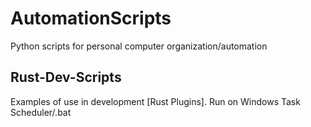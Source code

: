 # AutomationScripts
Python scripts for personal computer organization/automation

## Rust-Dev-Scripts

Examples of use in development [Rust Plugins]. Run on Windows Task Scheduler/.bat
